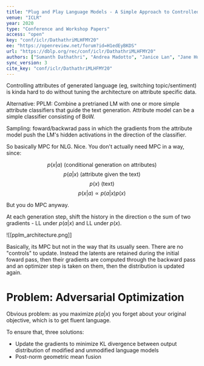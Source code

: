 ```yaml
---
title: "Plug and Play Language Models - A Simple Approach to Controlled Text Generation."
venue: "ICLR"
year: 2020
type: "Conference and Workshop Papers"
access: "open"
key: "conf/iclr/DathathriMLHFMY20"
ee: "https://openreview.net/forum?id=H1edEyBKDS"
url: "https://dblp.org/rec/conf/iclr/DathathriMLHFMY20"
authors: ["Sumanth Dathathri", "Andrea Madotto", "Janice Lan", "Jane Hung", "Eric Frank", "Piero Molino", "Jason Yosinski", "Rosanne Liu"]
sync_version: 3
cite_key: "conf/iclr/DathathriMLHFMY20"
---
```

Controlling attributes of generated language (eg, switching topic/sentiment) is kinda hard to do without tuning the architecture on attribute specific data.

Alternative: PPLM: Combine a pretrianed LM with one or more simple attribute classifiers that guide the text generation. Attribute model can be a simple classifier consisting of BoW.

Sampling: foward/backwrad pass in which the gradients from the attribute model push the LM's hidden activations in the direction of the classifier.

So basically MPC for NLG. Nice. You don't actually need MPC in a way, since:

$$
p(x|a) \text{ (conditional generation on attributes)}
$$
$$
p(a|x) \text{ (attribute given the text)}
$$
$$
p(x) \text{ (text)}
$$
$$
p(x|a) \propto p(a|x)p(x)
$$

But you do MPC anyway.

At each generation step, shift the history in the direction o the sum of two gradients - LL under $p(a|x)$ and LL under $p(x)$.

![[pplm_architecture.png]]

Basically, its MPC but not in the way that its usually seen. There are no "controls" to update. Instead the latents are retained during the initial foward pass, then their gradients are computed through the backward pass and an optimizer step is taken on them, then the distribution is updated again.

# Problem: Adversarial Optimization

Obvious problem: as you maximize $p(a|x)$ you forget about your original objective, which is to get fluent language.

To ensure that, three solutions:

* Update the gradients to minimize KL divergence between output distribution of modified and unmodified language models
* Post-norm geometric mean fusion